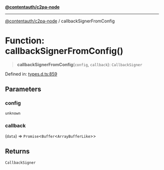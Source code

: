 [**@contentauth/c2pa-node**](../README.md)

***

[@contentauth/c2pa-node](../README.md) / callbackSignerFromConfig

# Function: callbackSignerFromConfig()

> **callbackSignerFromConfig**(`config`, `callback`): `CallbackSigner`

Defined in: [types.d.ts:859](https://github.com/contentauth/c2pa-node-v2/blob/92024140271b3589278f2b732abca2c4a33b231a/js-src/types.d.ts#L859)

## Parameters

### config

`unknown`

### callback

(`data`) => `Promise`\<`Buffer`\<`ArrayBufferLike`\>\>

## Returns

`CallbackSigner`
